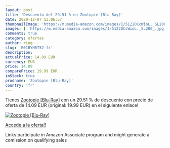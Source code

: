 ```yaml
---
layout: post
title: 'Descuento del 29.51 % en Zootopie [Blu-Ray]'
date: 2020-12-07 13:06:57
thumbnailImage: 'https://m.media-amazon.com/images/I/5122DCcWioL._SL200_.jpg'
images: [ 'https://m.media-amazon.com/images/I/5122DCcWioL._SL200_.jpg' ]
comments: true
category: ofertas
author: ring
slug: 'B01BYH6T52-fr'
description:
actualPrice: 14.09 EUR
currency: EUR
price: 14.09
comparePrice: 19.99 EUR
inStock: true
prodname: 'Zootopie [Blu-Ray]'
country: 'fr'
---
```


Tienes [Zootopie [Blu-Ray]](https://www.amazon.fr/dp/B01BYH6T52/?tag=tolees0d-21) con un 29.51 % de descuento con precio de oferta de 14.09 EUR (original: 19.99 EUR) en el siguiente enlace!

[![Zootopie [Blu-Ray]](https://m.media-amazon.com/images/I/5122DCcWioL._SL200_.jpg)](https://www.amazon.fr/dp/B01BYH6T52/?tag=tolees0d-21)

[Accede a la oferta!!](https://www.amazon.fr/dp/B01BYH6T52/?tag=tolees0d-21)

Links participate in Amazon Associate program and might generate a comission on qualifying sales


